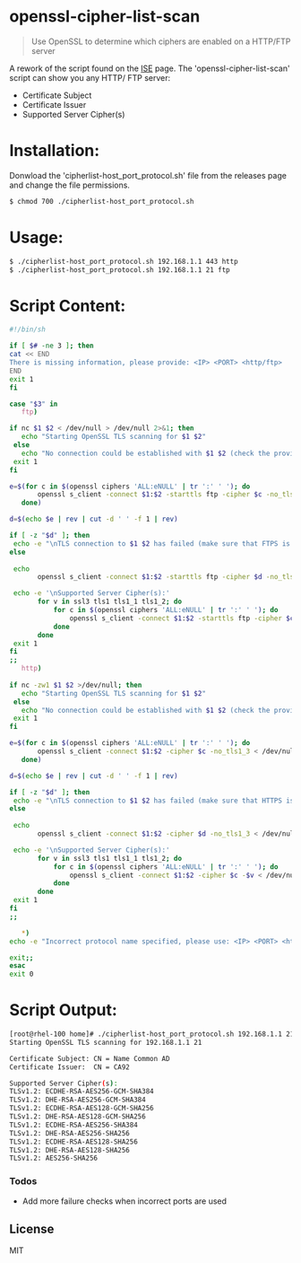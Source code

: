 # openssl-cipher-list-scan

> Use OpenSSL to determine which ciphers are enabled on a HTTP/FTP server

A rework of the script found on the [ISE](https://www.ise.io/using-openssl-determine-ciphers-enabled-server/) page. The 'openssl-cipher-list-scan' script can show you any HTTP/ FTP server:

  - Certificate Subject
  - Certificate Issuer
  - Supported Server Cipher(s)

# Installation:

Donwload the 'cipherlist-host_port_protocol.sh' file from the releases page and change the file permissions.
 ```sh
$ chmod 700 ./cipherlist-host_port_protocol.sh
```

# Usage:

 ```sh
$ ./cipherlist-host_port_protocol.sh 192.168.1.1 443 http
$ ./cipherlist-host_port_protocol.sh 192.168.1.1 21 ftp
```

# Script Content:

 ```sh
#!/bin/sh

if [ $# -ne 3 ]; then  
cat << END	
There is missing information, please provide: <IP> <PORT> <http/ftp>
END
exit 1
fi

case "$3" in
	ftp)

if nc $1 $2 < /dev/null > /dev/null 2>&1; then
	echo "Starting OpenSSL TLS scanning for $1 $2"
  else
	echo "No connection could be established with $1 $2 (check the provided IP and PORT)"
  exit 1
fi

e=$(for c in $(openssl ciphers 'ALL:eNULL' | tr ':' ' '); do
		openssl s_client -connect $1:$2 -starttls ftp -cipher $c -no_tls1_3 < /dev/null > /dev/null 2>&1 && echo -e "$c"
	done)
 
d=$(echo $e | rev | cut -d ' ' -f 1 | rev)

if [ -z "$d" ]; then
  echo -e "\nTLS connection to $1 $2 has failed (make sure that FTPS is enabled)"
else
  
  echo  
		openssl s_client -connect $1:$2 -starttls ftp -cipher $d -no_tls1_3 < /dev/null 2>/dev/null | grep 'subject\|issuer' | awk '{sub(/, serialNumber.*/,""); print}' | sed -r 's/subject=+/Certificate Subject: /g' | sed -r 's/issuer=+/Certificate Issuer:  /g'

  echo -e '\nSupported Server Cipher(s):'
		for v in ssl3 tls1 tls1_1 tls1_2; do
			for c in $(openssl ciphers 'ALL:eNULL' | tr ':' ' '); do
				openssl s_client -connect $1:$2 -starttls ftp -cipher $c -$v < /dev/null > /dev/null 2>&1 && echo "$v: $c" | sed -r 's/tls+/TLSv/g' | tr '_' '.' 
			done
		done 
  exit 1
fi
;;
	http)
	
if nc -zw1 $1 $2 >/dev/null; then
	echo "Starting OpenSSL TLS scanning for $1 $2"
  else
	echo "No connection could be established with $1 $2 (check the provided IP and PORT)"
  exit 1
fi

e=$(for c in $(openssl ciphers 'ALL:eNULL' | tr ':' ' '); do
		openssl s_client -connect $1:$2 -cipher $c -no_tls1_3 < /dev/null > /dev/null 2>&1 && echo -e "$c"
	done)
 
d=$(echo $e | rev | cut -d ' ' -f 1 | rev)

if [ -z "$d" ]; then
  echo -e "\nTLS connection to $1 $2 has failed (make sure that HTTPS is enabled)"
else
  
  echo  
		openssl s_client -connect $1:$2 -cipher $d -no_tls1_3 < /dev/null 2>/dev/null | grep 'subject\|issuer' | awk '{sub(/, serialNumber.*/,""); print}' | sed -r 's/subject=+/Certificate Subject: /g' | sed -r 's/issuer=+/Certificate Issuer:  /g'

  echo -e '\nSupported Server Cipher(s):'
		for v in ssl3 tls1 tls1_1 tls1_2; do
			for c in $(openssl ciphers 'ALL:eNULL' | tr ':' ' '); do
				openssl s_client -connect $1:$2 -cipher $c -$v < /dev/null > /dev/null 2>&1 && echo "$v: $c" | sed -r 's/tls+/TLSv/g' | tr '_' '.' 
			done
		done 
  exit 1
fi
;;	

	*)
echo -e "Incorrect protocol name specified, please use: <IP> <PORT> <http/ftp>"

exit;;
esac
exit 0
```

# Script Output:

 ```sh
[root@rhel-100 home]# ./cipherlist-host_port_protocol.sh 192.168.1.1 21 ftp 
Starting OpenSSL TLS scanning for 192.168.1.1 21 

Certificate Subject: CN = Name Common AD 
Certificate Issuer:  CN = CA92 

Supported Server Cipher(s): 
TLSv1.2: ECDHE-RSA-AES256-GCM-SHA384 
TLSv1.2: DHE-RSA-AES256-GCM-SHA384 
TLSv1.2: ECDHE-RSA-AES128-GCM-SHA256 
TLSv1.2: DHE-RSA-AES128-GCM-SHA256 
TLSv1.2: ECDHE-RSA-AES256-SHA384 
TLSv1.2: DHE-RSA-AES256-SHA256 
TLSv1.2: ECDHE-RSA-AES128-SHA256 
TLSv1.2: DHE-RSA-AES128-SHA256 
TLSv1.2: AES256-SHA256 
```

### Todos

 - Add more failure checks when incorrect ports are used

License
----

MIT
